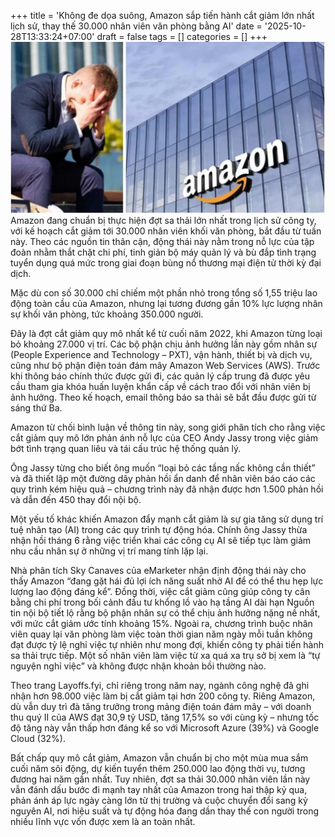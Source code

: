 +++
title = 'Không đe dọa suông, Amazon sắp tiến hành cắt giảm lớn nhất lịch sử, thay thế 30.000 nhân viên văn phòng bằng AI'
date = '2025-10-28T13:33:24+07:00'
draft = false
tags = []
categories = []
+++
![Ảnh amazon](amazon-cat-giam-nhan-su.jpeg)
 Amazon đang chuẩn bị thực hiện đợt sa thải lớn nhất trong lịch sử công ty, với kế hoạch cắt giảm tới 30.000 nhân viên khối văn phòng, bắt đầu từ tuần này. Theo các nguồn tin thân cận, động thái này nằm trong nỗ lực của tập đoàn nhằm thắt chặt chi phí, tinh giản bộ máy quản lý và bù đắp tình trạng tuyển dụng quá mức trong giai đoạn bùng nổ thương mại điện tử thời kỳ đại dịch.

Mặc dù con số 30.000 chỉ chiếm một phần nhỏ trong tổng số 1,55 triệu lao động toàn cầu của Amazon, nhưng lại tương đương gần 10% lực lượng nhân sự khối văn phòng, tức khoảng 350.000 người.

Đây là đợt cắt giảm quy mô nhất kể từ cuối năm 2022, khi Amazon từng loại bỏ khoảng 27.000 vị trí. Các bộ phận chịu ảnh hưởng lần này gồm nhân sự (People Experience and Technology – PXT), vận hành, thiết bị và dịch vụ, cũng như bộ phận điện toán đám mây Amazon Web Services (AWS). 
 Trước khi thông báo chính thức được gửi đi, các quản lý cấp trung đã được yêu cầu tham gia khóa huấn luyện khẩn cấp về cách trao đổi với nhân viên bị ảnh hưởng. Theo kế hoạch, email thông báo sa thải sẽ bắt đầu được gửi từ sáng thứ Ba.

Amazon từ chối bình luận về thông tin này, song giới phân tích cho rằng việc cắt giảm quy mô lớn phản ánh nỗ lực của CEO Andy Jassy trong việc giảm bớt tình trạng quan liêu và tái cấu trúc hệ thống quản lý.

Ông Jassy từng cho biết ông muốn “loại bỏ các tầng nấc không cần thiết” và đã thiết lập một đường dây phản hồi ẩn danh để nhân viên báo cáo các quy trình kém hiệu quả – chương trình này đã nhận được hơn 1.500 phản hồi và dẫn đến 450 thay đổi nội bộ.

Một yếu tố khác khiến Amazon đẩy mạnh cắt giảm là sự gia tăng sử dụng trí tuệ nhân tạo (AI) trong các quy trình tự động hóa. Chính ông Jassy thừa nhận hồi tháng 6 rằng việc triển khai các công cụ AI sẽ tiếp tục làm giảm nhu cầu nhân sự ở những vị trí mang tính lặp lại.

Nhà phân tích Sky Canaves của eMarketer nhận định động thái này cho thấy Amazon “đang gặt hái đủ lợi ích năng suất nhờ AI để có thể thu hẹp lực lượng lao động đáng kể”. Đồng thời, việc cắt giảm cũng giúp công ty cân bằng chi phí trong bối cảnh đầu tư khổng lồ vào hạ tầng AI dài hạn
 Nguồn tin nội bộ tiết lộ rằng bộ phận nhân sự có thể chịu ảnh hưởng nặng nề nhất, với mức cắt giảm ước tính khoảng 15%. Ngoài ra, chương trình buộc nhân viên quay lại văn phòng làm việc toàn thời gian năm ngày mỗi tuần không đạt được tỷ lệ nghỉ việc tự nhiên như mong đợi, khiến công ty phải tiến hành sa thải trực tiếp. Một số nhân viên làm việc từ xa quá xa trụ sở bị xem là “tự nguyện nghỉ việc” và không được nhận khoản bồi thường nào.

Theo trang Layoffs.fyi, chỉ riêng trong năm nay, ngành công nghệ đã ghi nhận hơn 98.000 việc làm bị cắt giảm tại hơn 200 công ty. Riêng Amazon, dù vẫn duy trì đà tăng trưởng trong mảng điện toán đám mây – với doanh thu quý II của AWS đạt 30,9 tỷ USD, tăng 17,5% so với cùng kỳ – nhưng tốc độ tăng này vẫn thấp hơn đáng kể so với Microsoft Azure (39%) và Google Cloud (32%).

Bất chấp quy mô cắt giảm, Amazon vẫn chuẩn bị cho một mùa mua sắm cuối năm sôi động, dự kiến tuyển thêm 250.000 lao động thời vụ, tương đương hai năm gần nhất. Tuy nhiên, đợt sa thải 30.000 nhân viên lần này vẫn đánh dấu bước đi mạnh tay nhất của Amazon trong hai thập kỷ qua, phản ánh áp lực ngày càng lớn từ thị trường và cuộc chuyển đổi sang kỷ nguyên AI, nơi hiệu suất và tự động hóa đang dần thay thế con người trong nhiều lĩnh vực vốn được xem là an toàn nhất. 